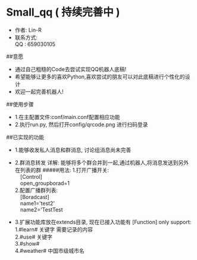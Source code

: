 # Small_qq ( 持续完善中 )
* 作者: Lin-R
* 联系方式:  
	 QQ : 659030105

##意愿
* 通过自己粗糙的Code去尝试实现QQ机器人底稿!
* 希望能够让更多的喜欢Python,喜欢尝试的朋友可以对此底稿进行个性化的设计
* 欢迎一起完善机器人! 

##使用步骤
* 1.在主配置文件:conf/main.conf配置相应功能
* 2.执行run.py, 然后打开config/qrcode.png 进行扫码登录

##已实现的功能
* 1.能够收发私人消息和群消息, 讨论组消息尚未完善
* 2.群消息转发
  详解: 能够将多个群合并到一起,通过机器人,将消息发送到另外在列表的群
  #####用法:
  1.打开广播开关:  
  &#8195;[Control]  
  &#8195;open_groupborad=1  
  2.配置广播群列表:  
  &#8195;[Boradcast]  
  &#8195;name1='test2'  
  &#8195;name2='TestTest

* 3.扩展功能库放在extends目录, 现在已接入功能有
  [Function] only support:  
  1.#learn# 关键字 需要记录的内容  
  2.#use# 关键字  
  3.#show#   
  4.#weather# 中国市级城市名  




